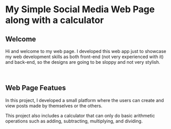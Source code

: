 <h1>My Simple Social Media Web Page along with a calculator</h1>

<h2>Welcome</h2>
<p>Hi and welcome to my web page. I developed this web app just to showcase my web development skills as both front-end (not very experienced with it) and back-end, so the designs are going to be sloppy and not very stylish.</p>

<br />
<h2>Web Page Featues</h2>
<p>In this project, I developed a small platform where the users can create and view posts made by themselves or the others.</p>
<p>This project also includes a calculator that can only do basic arithmetic operations such as adding, subtracting, multiplying, and dividing. </p>
